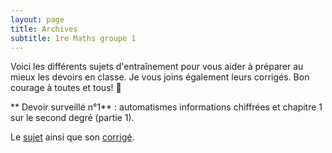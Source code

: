 ```yaml
---
layout: page
title: Archives
subtitle: 1re Maths groupe 1
---
```


Voici les différents sujets d'entraînement pour vous aider à préparer au mieux les devoirs en classe. Je vous joins également leurs corrigés.
Bon courage à toutes et tous! :punch:



** Devoir surveillé n°1** : automatismes informations chiffrées et chapitre 1 sur le second degré (partie 1).

Le [sujet](/devoirs.blancs/DS1.2nd.degre.pdf) ainsi que son [corrigé](/devoirs.blancs/Correction.DS1.2nd.degre.pdf).

